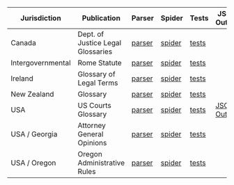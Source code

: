 | Jurisdiction | Publication | Parser | Spider | Tests | JSON Output |
| ------------ | ----------- | ------ | ------ | ----- | ----------- |
| Canada | Dept. of Justice Legal Glossaries | [parser](https://github.com/public-law/open-gov-crawlers/blob/master/public_law/parsers/usa/georgia_ag_opinions.py) | [spider](https://github.com/public-law/open-gov-crawlers/blob/master/public_law/spiders/usa/georgia_ag_opinions.py) | [tests](https://github.com/public-law/open-gov-crawlers/blob/master/tests/public_law/parsers/usa/georgia_ag_opinionstest.py) |  |
| Intergovernmental | Rome Statute | [parser](https://github.com/public-law/open-gov-crawlers/blob/master/public_law/parsers/usa/georgia_ag_opinions.py) | [spider](https://github.com/public-law/open-gov-crawlers/blob/master/public_law/spiders/usa/georgia_ag_opinions.py) | [tests](https://github.com/public-law/open-gov-crawlers/blob/master/tests/public_law/parsers/usa/georgia_ag_opinionstest.py) |  |
| Ireland | Glossary of Legal Terms | [parser](https://github.com/public-law/open-gov-crawlers/blob/master/public_law/parsers/usa/georgia_ag_opinions.py) | [spider](https://github.com/public-law/open-gov-crawlers/blob/master/public_law/spiders/usa/georgia_ag_opinions.py) | [tests](https://github.com/public-law/open-gov-crawlers/blob/master/tests/public_law/parsers/usa/georgia_ag_opinionstest.py) |  |
| New Zealand | Glossary | [parser](https://github.com/public-law/open-gov-crawlers/blob/master/public_law/parsers/usa/georgia_ag_opinions.py) | [spider](https://github.com/public-law/open-gov-crawlers/blob/master/public_law/spiders/usa/georgia_ag_opinions.py) | [tests](https://github.com/public-law/open-gov-crawlers/blob/master/tests/public_law/parsers/usa/georgia_ag_opinionstest.py) |  |
| USA | US Courts Glossary | [parser](https://github.com/public-law/open-gov-crawlers/blob/master/public_law/parsers/usa/georgia_ag_opinions.py) | [spider](https://github.com/public-law/open-gov-crawlers/blob/master/public_law/spiders/usa/georgia_ag_opinions.py) | [tests](https://github.com/public-law/open-gov-crawlers/blob/master/tests/public_law/parsers/usa/georgia_ag_opinionstest.py) | [JSON Output](https://github.com/public-law/datasets/blob/master/UnitedStates/us-courts-glossary.json) |
| USA / Georgia | Attorney General Opinions | [parser](https://github.com/public-law/open-gov-crawlers/blob/master/public_law/parsers/usa/georgia_ag_opinions.py) | [spider](https://github.com/public-law/open-gov-crawlers/blob/master/public_law/spiders/usa/georgia_ag_opinions.py) | [tests](https://github.com/public-law/open-gov-crawlers/blob/master/tests/public_law/parsers/usa/georgia_ag_opinionstest.py) |  |
| USA / Oregon | Oregon Administrative Rules | [parser](https://github.com/public-law/open-gov-crawlers/blob/master/public_law/parsers/usa/georgia_ag_opinions.py) | [spider](https://github.com/public-law/open-gov-crawlers/blob/master/public_law/spiders/usa/georgia_ag_opinions.py) | [tests](https://github.com/public-law/open-gov-crawlers/blob/master/tests/public_law/parsers/usa/georgia_ag_opinionstest.py) |  |
